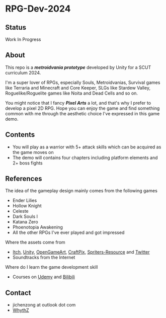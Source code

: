 # RPG-Dev-2024
## Status
Work In Progress
## About
This repo is a ***metroidvania prototype*** developed by Unity for a SCUT curriculum 2024.

I'm a super lover of RPGs, especially Souls, Metroidvanias, Survival games like Terraria and Minecraft and Core Keeper, SLGs like Stardew Valley, Roguelike/Roguelite games like Noita and Dead Cells and so on.

You might notice that I fancy ***Pixel Arts*** a lot, and that's why I prefer to develop a pixel 2D RPG. Hope you can enjoy the game and find something common with me through the aesthetic choice I've expressed in this game demo. 
## Contents
- You will play as a warrior with 5+ attack skills which can be acquired as the game moves on
- The demo will contains four chapters including platform elements and 2+ boss fights
## References
The idea of the gameplay design mainly comes from the following games
- Ender Lilies
- Hollow Knight
- Celeste
- Dark Souls I
- Katana Zero
- Phoenotopia Awakening
- All the other RPGs I've ever played and got impressed

Where the assets come from
- [Itch](https://itch.io/), [Unity](https://assetstore.unity.com/zh-CN), [OpenGameArt](https://opengameart.org/), [CraftPix](https://craftpix.net/), [Spriters-Resource](https://www.spriters-resource.com/) and [Twitter](https://x.com)
- Soundtracks from the Internet

Where do I learn the game development skill
- Courses on [Udemy](https://www.udemy.com/course/2d-rpg-alexdev/) and [Bilibili](https://www.bilibili.com/)
## Contact
- jichenzong at outlook dot com
- [WhythZ](https://space.bilibili.com/25804487?spm_id_from=333.1007.0.0)
